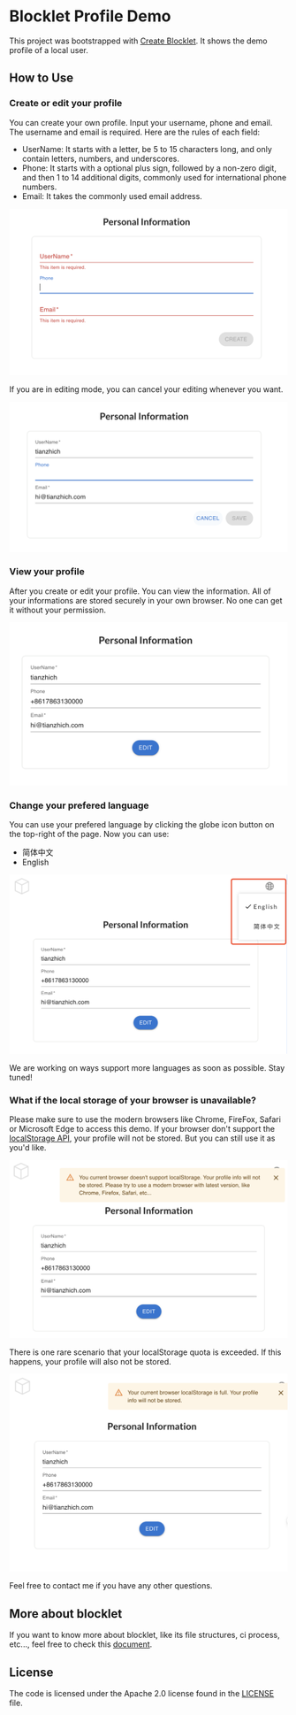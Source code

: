 # Blocklet Profile Demo

This project was bootstrapped with [Create Blocklet](https://github.com/blocklet/create-blocklet). It shows the demo profile of a local user.

## How to Use

### Create or edit your profile

You can create your own profile. Input your username, phone and email. The username and email is required. Here are the rules of each field:

- UserName: It starts with a letter, be 5 to 15 characters long, and only contain letters, numbers, and underscores.
- Phone: It starts with a optional plus sign, followed by a non-zero digit, and then 1 to 14 additional digits, commonly used for international phone numbers.
- Email: It takes the commonly used email address.

![Create profile](./screenshots/create.jpg)

If you are in editing mode, you can cancel your editing whenever you want.

![Edit profile](./screenshots/edit.jpg)

### View your profile

After you create or edit your profile. You can view the information. All of your informations are stored securely in your own browser. No one can get it without your permission.

![View profile](./screenshots/view.jpg)

### Change your prefered language

You can use your prefered language by clicking the globe icon button on the top-right of the page. Now you can use:

- 简体中文
- English

![Change the prefered language](./screenshots/change_language.jpg)

We are working on ways support more languages as soon as possible. Stay tuned!

### What if the local storage of your browser is unavailable?

Please make sure to use the modern browsers like Chrome, FireFox, Safari or Microsoft Edge to access this demo. If your browser don't support the [localStorage API](https://developer.mozilla.org/en-US/docs/Web/API/Window/localStorage#browser_compatibility), your profile will not be stored. But you can still use it as you'd like.

![Storage unavailable](./screenshots/storage_unavailable.jpg)

There is one rare scenario that your localStorage quota is exceeded. If this happens, your profile will also not be stored.

![Storage quota exceeded](./screenshots/storage_quota_exceeded.jpg)

Feel free to contact me if you have any other questions.

## More about blocklet

If you want to know more about blocklet, like its file structures, ci process, etc..., feel free to check this [document](./blocklet.md).

## License

The code is licensed under the Apache 2.0 license found in the
[LICENSE](LICENSE) file.
